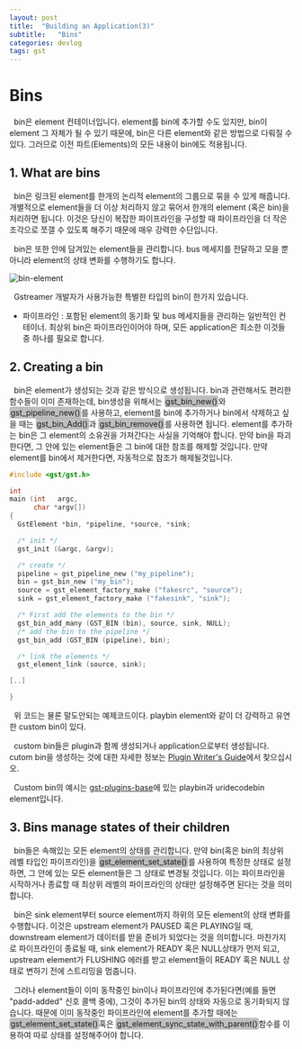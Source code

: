 ```yaml
---
layout: post
title:  "Building an Application(3)"
subtitle:   "Bins"
categories: devlog
tags: gst
---
```


<style>
.fill_color {background-color:rgba(164,164,164,0.7);border-radius:4px;padding:2px;}
.blue_l {color:#323C73;}
</style>

# __Bins__

&nbsp; bin은 element 컨테이너입니다. element를 bin에 추가할 수도 있지만, bin이 element 그 자체가 될 수 있기 때문에, bin은 다른 element와 같은 방법으로 다뤄질 수 있다. 그러므로 이전 파트(Elements)의 모든 내용이 bin에도 적용됩니다.

## __1. What are bins__

&nbsp; bin은 링크된 element를 한개의 논리적 element의 그룹으로 묶을 수 있게 해줍니다. 개별적으로 element들을 더 이상 처리하지 않고 묶어서 한개의 element (혹은 bin)을 처리하면 됩니다. 이것은 당신이 복잡한 파이프라인을 구성할 때 파이프라인을 더 작은 조각으로 쪼갤 수 있도록 해주기 때문에 매우 강력한 수단입니다.

&nbsp; bin은 또한 안에 담겨있는 element들을 관리합니다. bus 메세지를 전달하고 모을 뿐 아니라 element의 상태 변화를 수행하기도 합니다.

![bin-element](https://bleetoteelb.github.io/assets/img/bin-element.png)

&nbsp; Gstreamer 개발자가 사용가능한 특별한 타입의 bin이 한가지 있습니다.
- 파이프라인 : 포함된 element의 동기화 및 bus 메세지들을 관리하는 일반적인 컨테이너. 최상위 bin은 파이프라인이어야 하며, 모든 application은 최소한 이것들 중 하나를 필요로 합니다.

## __2. Creating a bin__

&nbsp; bin은 element가 생성되는 것과 같은 방식으로 생성됩니다. bin과 관련해서도 편리한 함수들이 이미 존재하는데, bin생성을 위해서는 <span class="fill_color">gst_bin_new()</span>와 <span class="fill_color">gst_pipeline_new()</span>를 사용하고, element를 bin에 추가하거나 bin에서 삭제하고 싶을 때는 <span class="fill_color">gst_bin_Add()</span>과 <span class="fill_color">gst_bin_remove()</span>를 사용하면 됩니다. element를 추가하는 bin은 그 element의 소유권을 가져간다는 사실을 기억해야 합니다. 만약 bin을 파괴한다면, 그 안에 있는 element들은 그 bin에 대한 참조를 해제할 것입니다. 만약 element를 bin에서 제거한다면, 자동적으로 참조가 해제될것입니다.

```c
#include <gst/gst.h>

int
main (int   argc,
      char *argv[])
{
  GstElement *bin, *pipeline, *source, *sink;

  /* init */
  gst_init (&argc, &argv);

  /* create */
  pipeline = gst_pipeline_new ("my_pipeline");
  bin = gst_bin_new ("my_bin");
  source = gst_element_factory_make ("fakesrc", "source");
  sink = gst_element_factory_make ("fakesink", "sink");

  /* First add the elements to the bin */
  gst_bin_add_many (GST_BIN (bin), source, sink, NULL);
  /* add the bin to the pipeline */
  gst_bin_add (GST_BIN (pipeline), bin);

  /* link the elements */
  gst_element_link (source, sink);

[..]

}
```

&nbsp; 위 코드는 물론 말도안되는 예제코드이다. playbin element와 같이 더 강력하고 유연한 custom bin이 있다.

&nbsp; custom bin들은 plugin과 함께 생성되거나 application으로부터 생성됩니다. cutom bin을 생성하는 것에 대한 자세한 정보는 [Plugin Writer's Guide](https://gstreamer.freedesktop.org/documentation/plugin-development/index.html?gi-language=c)에서 찾으십시오.

&nbsp; Custom bin의 예시는 [gst-plugins-base](https://gstreamer.freedesktop.org/data/doc/gstreamer/head/gst-plugins-base-plugins/html/index.html)에 있는 playbin과 uridecodebin element입니다.

## __3. Bins manage states of their children__

&nbsp; bin들은 속해있는 모든 element의 상태를 관리합니다. 만약 bin(혹은 bin의 최상위 레벨 타입인 파이프라인)을 <span class="fill_color">gst_element_set_state()</span>를 사용하여 특정한 상태로 설정하면, 그 안에 있는 모든 element들은 그 상태로 변경될 것입니다. 이는 파이프라인을 시작하거나 종료할 때 최상위 레벨의 파이프라인의 상태만 설정해주면 된다는 것을 의미합니다.

&nbsp; bin은 sink element부터 source element까지 하위의 모든 element의 상태 변화를 수행합니다. 이것은 upstream element가 PAUSED 혹은 PLAYING일 때, downstream element가 데이터를 받을 준비가 되었다는 것을 의미합니다. 마찬가지로 파이프라인이 종료될 때, sink element가 READY 혹은 NULL상태가 먼저 되고, upstream element가 FLUSHING 에러를 받고 element들이 READY 혹은 NULL 상태로 변하기 전에 스트리밍을 멈춥니다.

&nbsp; 그러나 element들이 이미 동작중인 bin이나 파이프라인에 추가된다면(예를 들면 "padd-added" 신호 콜백 중에), 그것이 추가된 bin의 상태와 자동으로 동기화되지 않습니다. 때문에 이미 동작중인 파이프라인에 element를 추가할  때에는 <span class="fill_color">gst_element_set_state()</span>혹은 <span class="fill_color">gst_element_sync_state_with_parent()</span>함수를 이용하여 따로 상태를 설정해주어야 합니다.
